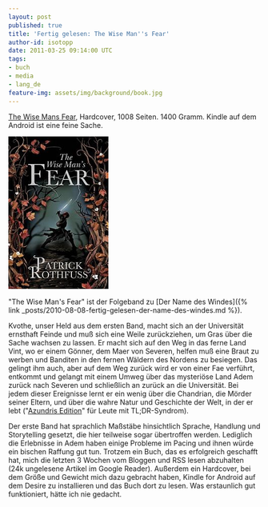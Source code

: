 ```yaml
---
layout: post
published: true
title: 'Fertig gelesen: The Wise Man''s Fear'
author-id: isotopp
date: 2011-03-25 09:14:00 UTC
tags:
- buch
- media
- lang_de
feature-img: assets/img/background/book.jpg
---
```

[The Wise Mans Fear](http://www.amazon.de/Wise-Mans-Fear-Kingkiller-Chronicles/dp/0756404738),
Hardcover, 1008 Seiten. 1400 Gramm. Kindle auf dem Android ist eine feine Sache.

![](/uploads/TheWiseMansFearUKcover.jpeg)

"The Wise Man's Fear" ist der Folgeband zu 
[Der Name des Windes]({% link _posts/2010-08-08-fertig-gelesen-der-name-des-windes.md %}).

Kvothe, unser Held aus dem ersten Band, macht sich an der Universität
ernsthaft Feinde und muß sich eine Weile zurückziehen, um Gras über die
Sache wachsen zu lassen. Er macht sich auf den Weg in das ferne Land Vint,
wo er einem Gönner, dem Maer von Severen, helfen muß eine Braut zu werben
und Banditen in den fernen Wäldern des Nordens zu besiegen. Das gelingt ihm
auch, aber auf dem Weg zurück wird er von einer Fae verführt, entkommt und
gelangt mit einem Umweg über das mysteriöse Land Adem zurück nach Severen
und schließlich an zurück an die Universität. Bei jedem dieser Ereignisse
lernt er ein wenig über die Chandrian, die Mörder seiner Eltern, und über
die wahre Natur und Geschichte der Welt, in der er lebt 
("[Azundris Edition](http://en.wikipedia.org/wiki/The_Wise_Man's_Fear)" 
für Leute mit TL;DR-Syndrom).

Der erste Band hat sprachlich Maßstäbe hinsichtlich Sprache, Handlung und
Storytelling gesetzt, die hier teilweise sogar übertroffen werden. Lediglich
die Erlebnisse in Adem haben einige Probleme im Pacing und ihnen würde ein
bischen Raffung gut tun. Trotzem ein Buch, das es erfolgreich geschafft hat,
mich die letzten 3 Wochen vom Bloggen und RSS lesen abzuhalten (24k
ungelesene Artikel im Google Reader). Außerdem ein Hardcover, bei dem Größe
und Gewicht mich dazu gebracht haben, Kindle for Android auf dem Desire zu
installieren und das Buch dort zu lesen. Was erstaunlich gut funktioniert,
hätte ich nie gedacht.
